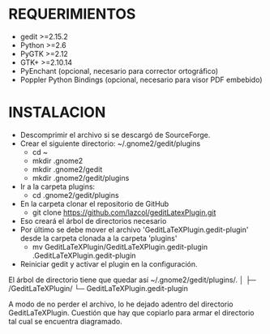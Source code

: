 # REQUERIMIENTOS

 - gedit >=2.15.2
 - Python >=2.6
 - PyGTK >=2.12
 - GTK+ >=2.10.14
 - PyEnchant (opcional, necesario para corrector ortográfico)
 - Poppler Python Bindings (opcional, necesario para visor PDF embebido)

# INSTALACION

- Descomprimir el archivo si se descargó de SourceForge.
- Crear el siguiente directorio:
    ~/.gnome2/gedit/plugins
    - cd ~
    - mkdir .gnome2
    - mkdir .gnome2/gedit
    - mkdir .gnome2/gedit/plugins
- Ir a la carpeta plugins:
    - cd .gnome2/gedit/plugins
- En la carpeta clonar el repositorio de GitHub
    - git clone https://github.com/lazcol/geditLatexPlugin.git
- Eso creará el árbol de directorios necesario
- Por último se debe mover el archivo 'GeditLaTeXPlugin.gedit-plugin' desde la carpeta clonada a la carpeta 'plugins'
    - mv GeditLaTeXPlugin/GeditLaTeXPlugin.gedit-plugin .GeditLaTeXPlugin.gedit-plugin
- Reiniciar gedit y activar el plugin en la configuración.

El árbol de directorio tiene que quedar así
~/.gnome2/gedit/plugins/.
                  │
                  ├─ /GeditLaTeXPlugin/
                  └─ GeditLaTeXPlugin.gedit-plugin

A modo de no perder el archivo, lo he dejado adentro del directorio GeditLaTeXPlugin.
Cuestión que hay que copiarlo para armar el directorio tal cual se encuentra diagramado.
